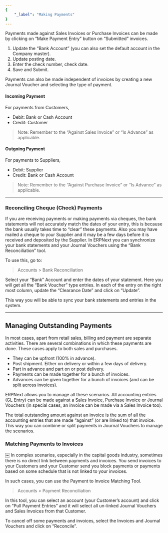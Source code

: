 ```yaml
---
{
	"_label": "Making Payments"
}
---
```

Payments made against Sales Invoices or Purchase Invoices can be made by clicking on “Make Payment Entry” button on “Submitted” invoices.

1. Update the “Bank Account” (you can also set the default account in the Company master).
1. Update posting date.
1. Enter the check number, check date.
1. Save and Submit.

Payments can also be made independent of invoices by creating a new Journal Voucher and selecting the type of payment.

#### Incoming Payment

For payments from Customers,

- Debit: Bank or Cash Account
- Credit: Customer

> Note: Remember to the “Against Sales Invoice” or “Is Advance” as applicable.

#### Outgoing Payment

For payments to Suppliers,

- Debit: Supplier
- Credit: Bank or Cash Account

> Note: Remember to the “Against Purchase Invoice” or “Is Advance” as applicable.

---

### Reconciling Cheque (Check) Payments

If you are receiving payments or making payments via cheques, the bank statements will not accurately match the dates of your entry, this is because the bank usually takes time to “clear” these payments. Also you may have mailed a cheque to your Supplier and it may be a few days before it is received and deposited by the Supplier. In ERPNext you can synchronize your bank statements and your Journal Vouchers using the “Bank Reconciliation” tool.

To use this, go to:

> Accounts > Bank Reconciliation

Select your “Bank” Account and enter the dates of your statement. Here you will get all the “Bank Voucher” type entries. In each of the entry on the right most column, update the “Clearance Date” and click on “Update”.

This way you will be able to sync your bank statements and entries in the system.

---

## Managing Outstanding Payments

In most cases, apart from retail sales, billing and payment are separate activities. There are several combinations in which these payments are done. These cases apply to both sales and purchases.

- They can be upfront (100% in advance).
- Post shipment. Either on delivery or within a few days of delivery.
- Part in advance and part on or post delivery.
- Payments can be made together for a bunch of invoices.
- Advances can be given together for a bunch of invoices (and can be split across invoices).

ERPNext allows you to manage all these scenarios. All accounting entries (GL Entry) can be made against a Sales Invoice, Purchase Invoice or Journal Vouchers (in special cases, an invoice can be made via a Sales Invoice too).

The total outstanding amount against an invoice is the sum of all the accounting entries that are made “against” (or are linked to) that invoice. This way you can combine or split payments in Journal Vouchers to manage the scenarios.

### Matching Payments to Invoices
￼
In complex scenarios, especially in the capital goods industry, sometimes there is no direct link between payments and invoices. You send invoices to your Customers and your Customer send you block payments or payments based on some schedule that is not linked to your invoices. 

In such cases, you can use the Payment to Invoice Matching Tool.

> Accounts > Payment Reconciliation

In this tool, you can select an account (your Customer’s account) and click on “Pull Payment Entries” and it will select all un-linked Journal Vouchers and Sales Invoices from that Customer.

To cancel off some payments and invoices, select the Invoices and Journal Vouchers and click on “Reconcile”.